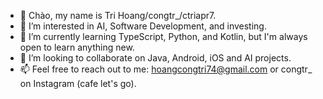 - 👋 Chào, my name is Tri Hoang/congtr_/ctriapr7.
- 👀 I’m interested in AI, Software Development, and investing.
- 🌱 I’m currently learning TypeScript, Python, and Kotlin, but I'm always open to learn anything new.
- 💞️ I’m looking to collaborate on Java, Android, iOS and AI projects. 
- 📫 Feel free to reach out to me: hoangcongtri74@gmail.com or congtr_ on Instagram (cafe let's go).

<!---
ctriapr7/ctriapr7 is a ✨ special ✨ repository because its `README.md` (this file) appears on your GitHub profile.
You can click the Preview link to take a look at your changes.
--->
